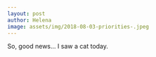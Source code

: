 ```yaml
---
layout: post
author: Helena
image: assets/img/2018-08-03-priorities-.jpeg
---
```


So, good news... I saw a cat today.
